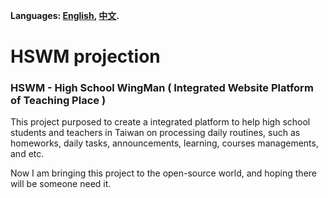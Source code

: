 **Languages: [English](README.md), [中文](README_zh_TW.md).**  
# HSWM projection
### HSWM - High School WingMan ( Integrated Website Platform of Teaching Place )

This project purposed to create a integrated platform to help high school students and teachers in Taiwan on processing daily routines, 
such as homeworks, daily tasks, announcements, learning, courses managements, and etc.

Now I am bringing this project to the open-source world, and hoping there will be someone need it.
